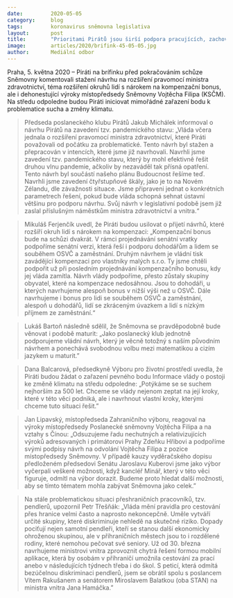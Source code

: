 ```yaml
---
date:         2020-05-05
category:     blog
tags:         koronavirus sněmovna legislativa
layout:       post
title:        "Prioritami Pirátů jsou širší podpora pracujících, zachování možnosti volby předmětů u maturity či smysluplná opatření pro řešení dopadů pandemie"
image:        articles/2020/brifink-45-05-05.jpg
author:       Mediální odbor
--- 
```




Praha, 5. května 2020 – Piráti na brífinku před pokračováním schůze Sněmovny komentovali stažení návrhu na rozšíření pravomocí ministra zdravotnictví, téma rozšíření okruhů lidí s nárokem na kompenzační bonus, ale i dehonestující výroky místopředsedy Sněmovny Vojtěcha Filipa (KSČM). Na středu odpoledne budou Piráti iniciovat mimořádné zařazení bodu k problematice sucha a změny klimatu.

> Předseda poslaneckého klubu Pirátů Jakub Michálek informoval o návrhu Pirátů na zavedení tzv. pandemického stavu: „Vláda včera jednala o rozšíření pravomocí ministra zdravotnictví, které Piráti považovali od počátku za problematické. Tento návrh byl stažen a přepracován v intencích, které jsme již navrhovali. Navrhli jsme zavedení tzv. pandemického stavu, který by mohl efektivně řešit druhou vlnu pandemie, ačkoliv by nezaváděl tak přísná opatření. Tento návrh byl součástí našeho plánu Budoucnost řešíme teď. Navrhli jsme zavedení čtyřstupňové škály, jako je to na Novém Zélandu, dle závažnosti situace. Jsme připraveni jednat o konkrétních parametrech řešení, pokud bude vláda schopná sehnat ústavní většinu pro podporu návrhu. Svůj návrh v legislativní podobě jsem již zaslal příslušným náměstkům ministra zdravotnictví a vnitra.“

> Mikuláš Ferjenčík uvedl, že Piráti budou usilovat o přijetí návrhů, které rozšíří okruh lidí s nárokem na kompenzaci: „Kompenzační bonus bude na schůzi dvakrát. V rámci projednávání senátní vratky podpoříme senátní verzi, která řeší i podporu dohodářům a lidem se souběhem OSVČ a zaměstnání. Druhým návrhem je vládní tisk zavádějící kompenzaci pro vlastníky malých s.r.o. Ty jsme chtěli podpořit už při posledním projednávání kompenzačního bonusu, kdy jej vláda zamítla. Návrh vlády podpoříme, přesto zůstaly skupiny obyvatel, které na kompenzace nedosáhnou. Jsou to dohodáři, u kterých navrhujeme alespoň bonus v nižší výši než u OSVČ. Dále navrhujeme i bonus pro lidi se souběhem OSVČ a zaměstnání, alespoň u dohodářů, lidí se zkráceným úvazkem a lidí s nízkým příjmem ze zaměstnání.“

> Lukáš Bartoň následně sdělil, že Sněmovna se pravděpodobně bude věnovat i podobě maturit: „Jako poslanecký klub jednotně podporujeme vládní návrh, který je věcně totožný s naším původním návrhem a ponechává svobodnou volbu mezi matematikou a cizím jazykem u maturit.” 

> Dana Balcarová, předsedkyně Výboru pro životní prostředí uvedla, že Piráti budou žádat o zařazení pevného bodu Informace vlády o postoji ke změně klimatu na středu odpoledne: „Potýkáme se se suchem nejhorším za 500 let. Chceme se vlády nejenom zeptat na její kroky, které v této věci podniká, ale i navrhnout vlastní kroky, kterými chceme tuto situaci řešit.” 

> Jan Lipavský, místopředseda Zahraničního výboru, reagoval na výroky místopředsedy Poslanecké sněmovny Vojtěcha Filipa a na vztahy s Čínou: „Odsuzujeme řadu nechutných a relativizujících výroků adresovaných i primátorovi Prahy Zdeňku Hřibovi a podpoříme svými podpisy návrh na odvolání Vojtěcha Filipa z pozice místopředsedy Sněmovny. V případě kauzy vyděračského dopisu předloženém předsedovi Senátu Jaroslavu Kuberovi jsme jako výbor vyčerpali veškeré možnosti, když kancléř Minář, který v této věci figuruje, odmítl na výbor dorazit. Budeme proto hledat další možnosti, aby se tímto tématem mohla zabývat Sněmovna jako celek.”

> Na stále problematickou situaci přeshraničních pracovníků, tzv. pendlerů, upozornil Petr Třešňák: „Vláda mění pravidla pro cestování přes hranice velmi často a naprosto nekoncepčně. Uměle vytváří určité skupiny, které diskriminuje nehledě na skutečné riziko. Dopady pociťují nejen samotní pendleři, kteří se stanou další ekonomicky ohroženou skupinou, ale v příhraničních městech jsou to i rozdělené rodiny, které nemohou pečovat své seniory. Už od 30. března navrhujeme ministrovi vnitra zprovoznit chytrá řešení formou mobilní aplikace, která by osobám v příhraničí umožnila cestování za prací anebo v následujících týdnech třeba i do škol. S peticí, která odmítá bezúčelnou diskriminaci pendlerů, jsem se obrátil spolu s poslancem Vítem Rakušanem a senátorem Miroslavem Balatkou (oba STAN) na ministra vnitra Jana Hamáčka.”
